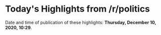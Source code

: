 # Today's Highlights from /r/politics

Date and time of publication of these highlights: **Thursday, December 10, 2020, 10:29**.

